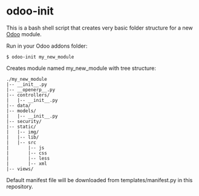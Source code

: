 # odoo-init

This is a bash shell script that creates very basic folder structure for a new [Odoo](https://github.com/odoo/odoo) module.

Run in your Odoo addons folder:

    $ odoo-init my_new_module


Creates module named my_new_module with tree structure:

    ./my_new_module
    |-- __init__.py
    |-- __openerp__.py
    |-- controllers/
    |   |-- __init__.py
    |-- data/
    |-- models/
    |   |-- __init__.py
    |-- security/
    |-- static/
    |   |-- img/
    |   |-- lib/
    |   |-- src
    |       |-- js
    |       |-- css
    |       |-- less
    |       |-- xml
    |-- views/


Default manifest file will be downloaded from templates/manifest.py in this repository.
